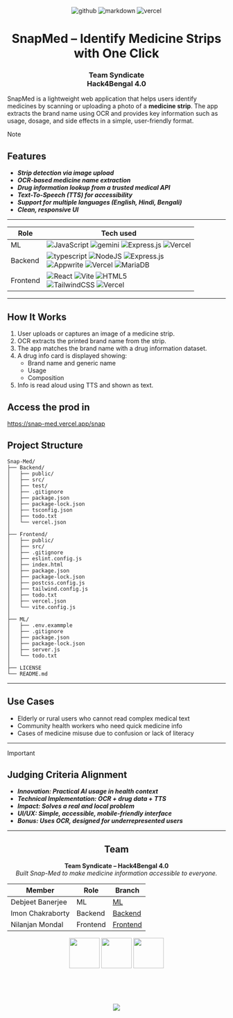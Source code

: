 


<div align=center>

![github](https://img.shields.io/badge/GitHub-181717.svg?style=for-the-badge&logo=GitHub&logoColor=white)
![markdown](https://img.shields.io/badge/Markdown-181717.svg?style=for-the-badge&logo=Markdown&logoColor=white)
![vercel](https://img.shields.io/badge/Vercel-181717?style=for-the-badge&logo=vercel&logoColor=white)
# SnapMed – Identify Medicine Strips with One Click
<h3 align=center>Team Syndicate <br> Hack4Bengal 4.0</h3>

</div>

SnapMed is a lightweight web application that helps users identify medicines by scanning or uploading a photo of a **medicine strip**. The app extracts the brand name using OCR and provides key information such as usage, dosage, and side effects in a simple, user-friendly format.

>[!NOTE]
>## Features
>- ***Strip detection via image upload***
>- ***OCR-based medicine name extraction***
>- ***Drug information lookup from a trusted medical API***
>- ***Text-To-Speech (TTS) for accessibility***
>- ***Support for multiple languages (English, Hindi, Bengali)***
>- ***Clean, responsive UI***

---
<div align=center>
   
|Role|Tech used|
|--|--|
|ML|![JavaScript](https://img.shields.io/badge/javascript-%23323330.svg?style=for-the-badge&logo=javascript&logoColor=%23F7DF1E) ![gemini](https://img.shields.io/badge/Google%20Gemini-8E75B2.svg?style=for-the-badge&logo=Google-Gemini&logoColor=white) ![Express.js](https://img.shields.io/badge/express.js-%23404d59.svg?style=for-the-badge&logo=express&logoColor=%2361DAFB) ![Vercel](https://img.shields.io/badge/vercel-%23000000.svg?style=for-the-badge&logo=vercel&logoColor=white)|
|Backend|![typescript](https://img.shields.io/badge/Typescript-%23323330.svg?style=for-the-badge&logo=typescript&logoColor=%23F7DF1E) ![NodeJS](https://img.shields.io/badge/node.js-6DA55F?style=for-the-badge&logo=node.js&logoColor=white) ![Express.js](https://img.shields.io/badge/express.js-%23404d59.svg?style=for-the-badge&logo=express&logoColor=%2361DAFB)<br>![Appwrite](https://img.shields.io/badge/Appwrite-%23FD366E.svg?style=for-the-badge&logo=appwrite&logoColor=white) ![Vercel](https://img.shields.io/badge/vercel-%23000000.svg?style=for-the-badge&logo=vercel&logoColor=white) ![MariaDB](https://img.shields.io/badge/MariaDB-003545?style=for-the-badge&logo=mariadb&logoColor=white)|
|Frontend|![React](https://img.shields.io/badge/react-%2320232a.svg?style=for-the-badge&logo=react&logoColor=%2361DAFB) ![Vite](https://img.shields.io/badge/vite-%23646CFF.svg?style=for-the-badge&logo=vite&logoColor=white) ![HTML5](https://img.shields.io/badge/html5-%23E34F26.svg?style=for-the-badge&logo=html5&logoColor=white)<br>![TailwindCSS](https://img.shields.io/badge/tailwindcss-%2338B2AC.svg?style=for-the-badge&logo=tailwind-css&logoColor=white) ![Vercel](https://img.shields.io/badge/vercel-%23000000.svg?style=for-the-badge&logo=vercel&logoColor=white)|

</div>

---

## How It Works

1. User uploads or captures an image of a medicine strip.
2. OCR extracts the printed brand name from the strip.
3. The app matches the brand name with a drug information dataset.
4. A drug info card is displayed showing:
   - Brand name and generic name
   - Usage
   - Composition
5. Info is read aloud using TTS and shown as text.

## Access the prod in

https://snap-med.vercel.app/snap

## Project Structure

```
Snap-Med/
├── Backend/
│   ├── public/
│   ├── src/
│   ├── test/
│   ├── .gitignore
│   ├── package.json
│   ├── package-lock.json
│   ├── tsconfig.json
│   ├── todo.txt
│   └── vercel.json
│
├── Frontend/
│   ├── public/
│   ├── src/
│   ├── .gitignore
│   ├── eslint.config.js
│   ├── index.html
│   ├── package.json
│   ├── package-lock.json
│   ├── postcss.config.js
│   ├── tailwind.config.js
│   ├── todo.txt
│   ├── vercel.json
│   └── vite.config.js
│
├── ML/
│   ├── .env.exammple
│   ├── .gitignore
│   ├── package.json
│   ├── package-lock.json
│   ├── server.js
│   └── todo.txt
│
├── LICENSE
└── README.md

```

---

## Use Cases

- Elderly or rural users who cannot read complex medical text
- Community health workers who need quick medicine info
- Cases of medicine misuse due to confusion or lack of literacy

---

>[!IMPORTANT]
>## Judging Criteria Alignment
>
>- ***Innovation: Practical AI usage in health context***
>- ***Technical Implementation: OCR + drug data + TTS***
>- ***Impact: Solves a real and local problem***
>- ***UI/UX: Simple, accessible, mobile-friendly interface***
>- ***Bonus: Uses OCR, designed for underrepresented users***

---
<div align=center>
   
## Team

**Team Syndicate – Hack4Bengal 4.0**  
*Built Snap-Med to make medicine information accessible to everyone.*

| Member | Role | Branch |
|--|--|--|
|Debjeet Banerjee|ML|<a href="https://github.com/AwwHellNahh/Snap-Med/tree/ML">ML</a>|
|Imon Chakraborty|Backend|<a href="https://github.com/AwwHellNahh/Snap-Med/tree/Backend">Backend</a>|
|Nilanjan Mondal|Frontend|<a href="https://github.com/AwwHellNahh/Snap-Med/tree/Frontend">Frontend</a>|

<a href="https://github.com/mintRaven-05"><img src="https://github.com/user-attachments/assets/b13b65a5-2b53-46c2-baca-b04abbd7f082" height=70 width=70></a>
<a href="https://github.com/ImonChakraborty"><img src="https://github.com/user-attachments/assets/72edcdd2-e06b-40a1-89a4-eeae562bf842" height=70 width=70></a>
<a href="https://github.com/nilanjan-mondal"><img src="https://github.com/user-attachments/assets/c0336e8b-334c-46e0-9743-1b4df092ea23" height=70 width=70></a>


</div>
<br><br><br>
<p align="center"><a href="https://github.com/AwwHellNahh/Snap-Med/blob/main/LICENSE"><img src="https://img.shields.io/static/v1.svg?style=for-the-badge&label=License&message=MIT&logoColor=d9e0ee&colorA=363a4f&colorB=b7bdf8"/></a></p>
